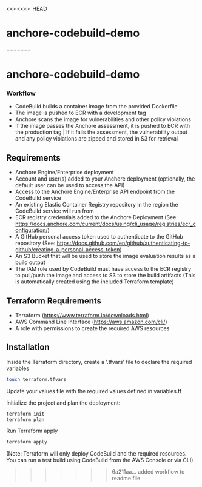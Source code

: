 <<<<<<< HEAD
# anchore-codebuild-demo
=======
# anchore-codebuild-demo

### Workflow
- CodeBuild builds a container image from the provided Dockerfile
- The image is pushed to ECR with a development tag
- Anchore scans the image for vulnerabilities and other policy violations
- If the image passes the Anchore assessment, it is pushed to ECR with the production tag | If it fails the assessment, the vulnerability output and any policy violations are zipped and stored in S3 for retrieval


## Requirements

- Anchore Engine/Enterprise deployment
- Account and user(s) added to your Anchore deployment (optionally, the default user can be used to access the API)
- Access to the Anchore Engine/Enterprise API endpoint from the CodeBuild service
- An existing Elastic Container Registry repository in the region the CodeBuild service will run from
- ECR registry credentials added to the Anchore Deployment (See: https://docs.anchore.com/current/docs/using/cli_usage/registries/ecr_configuration/)
- A GitHub personal access token used to authenticate to the GitHub repository (See: https://docs.github.com/en/github/authenticating-to-github/creating-a-personal-access-token)
- An S3 Bucket that will be used to store the image evaluation results as a build output
- The IAM role used by CodeBuild must have access to the ECR registry to pull/push the image and access to S3 to store the build artifacts (This is automatically created using the included Terraform template)


## Terraform Requirements

- Terraform (https://www.terraform.io/downloads.html)
- AWS Command Line Interface (https://aws.amazon.com/cli/)
- A role with permissions to create the required AWS resources

## Installation

Inside the Terraform directory, create a '.tfvars' file to declare the required variables
```bash
touch terraform.tfvars
```
Update your values file with the required values defined in variables.tf

Initialize the project and plan the deployment:
```bash
terraform init
terraform plan
```

Run Terraform apply
```bash
terraform apply
```
(Note: Terraform will only deploy CodeBuild and the required resources. You can run a test build using CodeBuild from the AWS Console or via CLI)
>>>>>>> 6a211aa... added workflow to readme file
